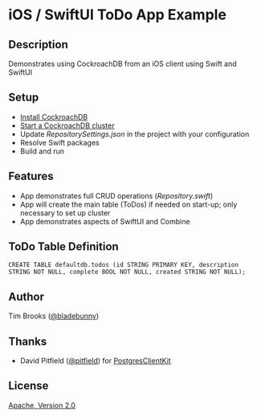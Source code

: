 # iOS / SwiftUI ToDo App Example

## Description
Demonstrates using CockroachDB from an iOS client using Swift and SwiftUI

## Setup
- [Install CockroachDB](https://www.cockroachlabs.com/docs/v20.1/install-cockroachdb-mac.html)
- [Start a CockroachDB cluster](https://www.cockroachlabs.com/docs/v20.1/start-a-local-cluster)
- Update *RepositorySettings.json* in the project with your configuration
- Resolve Swift packages
- Build and run

## Features
- App demonstrates full CRUD operations (*Repository.swift*)
- App will create the main table (ToDos) if needed on start-up; only necessary to set up cluster
- App demonstrates aspects of SwiftUI and Combine

## ToDo Table Definition
```
CREATE TABLE defaultdb.todos (id STRING PRIMARY KEY, description STRING NOT NULL, complete BOOL NOT NULL, created STRING NOT NULL);
```

## Author
Tim Brooks ([@bladebunny](https://github.com/bladebunny))

## Thanks
- David Pitfield ([@pitfield](https://github.com/pitfield)) for [PostgresClientKit](https://github.com/codewinsdotcom/PostgresClientKit)

## License
[Apache, Version 2.0](    http://www.apache.org/licenses/LICENSE-2.0)
